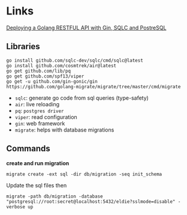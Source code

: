 # Links

[Deploying a Golang RESTFUL API with Gin, SQLC and PostreSQL](https://dev.to/geoff89/deploying-a-golang-restful-api-with-gin-sqlc-and-postgresql-1lbl)

## Libraries

```
go install github.com/sqlc-dev/sqlc/cmd/sqlc@latest
go install github.com/cosmtrek/air@latest
go get github.com/lib/pq
go get github.com/spf13/viper
go get -u github.com/gin-gonic/gin
https://github.com/golang-migrate/migrate/tree/master/cmd/migrate
```

* `sqlc`: generate go code from sql queries (type-safety)
* `air`: live reloading
* `pq`: `postgres driver`
* `viper`: read configuration 
* `gin`: web framework
* `migrate`: helps with database migrations

## Commands

**create and run migration**

```
migrate create -ext sql -dir db/migration -seq init_schema
```

Update the sql files then

```
migrate -path db/migration -database "postgresql://root:secret@localhost:5432/eldie?sslmode=disable" -verbose up
```